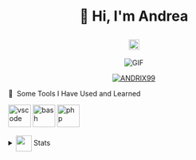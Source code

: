 <h1 align="center">👋 Hi, I'm Andrea</h1>
<h2 align="center">
  <img src="https://komarev.com/ghpvc/?username=ANDRIX99&color=dc143c&style=for-the-badge" alt="Profile Views" style="height:21px;">
</h2>
<div align="center">
 <img alt="GIF" src="https://media4.giphy.com/media/11KzOet1ElBDz2/giphy.gif?cid=6c09b952ufa3xxbbm0mpuadm2zaik3wjp4m9luz2ly0lyz8d&ep=v1_internal_gif_by_id&rid=giphy.gif&ct=g" />
</div>
<div align="center">
  <p align="center"> <a href="https://github.com/ryo-ma/github-profile-trophy"><img src="https://github-profile-trophy.vercel.app/?username=ANDRIX99&no-frame=true&no-bg=true&theme=dracula" alt="ANDRIX99" /></a> </p>
</div>
<detail>
  <summary> 🚀 &nbsp;Some Tools I Have Used and Learned</summary>
  <p align="left">
  <img src="https://cdn.jsdelivr.net/gh/devicons/devicon/icons/vscode/vscode-original.svg" alt="vscode" width="45" height="45"/>
  <img src="https://cdn.jsdelivr.net/gh/devicons/devicon/icons/bash/bash-original.svg" alt="bash" width="45" height="45"/>
  <img src="https://cdn.jsdelivr.net/gh/devicons/devicon/icons/php/php-original.svg" alt="php" width="45" height="45"/>
  </p>
</detail>
<details>
  <summary><img align="center" src="https://github.com/ANDRIX99/ANDRIX99/blob/main/icons/stats.gif" width="32"/> Stats</summary>
  <div align="center">
![](https://github-readme-stats.vercel.app/api?username=ANDRIX99&theme=tokyonight&hide_border=false&include_all_commits=true&count_private=false)<br/>
![](https://github-readme-streak-stats.herokuapp.com/?user=ANDRIX99&theme=tokyonight&hide_border=false)<br/>
![](https://github-readme-stats.vercel.app/api/top-langs/?username=ANDRIX99&theme=tokyonight&hide_border=false&include_all_commits=true&count_private=false&layout=compact)<br/>
![](https://github-readme-activity-graph.vercel.app/graph?username=ANDRIX99&theme=tokyo-night)
  </div>
</details>
